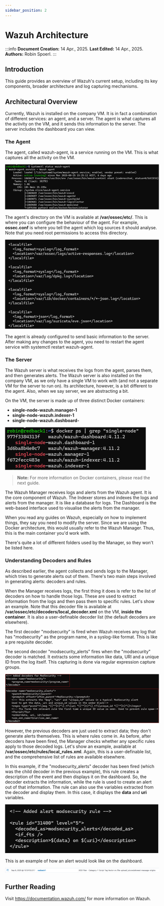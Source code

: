 ```yaml
---
sidebar_position: 2
---
```


# Wazuh Architecture

:::info
**Document Creation:** 14 Apr., 2025. **Last Edited:** 14 Apr., 2025. **Authors:** Robin Spoerl.
:::

## Introduction 

This guide provides an overview of Wazuh's current setup, including its key components, broader architecture and log capturing mechanisms. 

## Architectural Overview

Currently, Wazuh is installed on the company VM. It is in fact a combination of different services: an agent, and a server. The agent is what captures all the activity on the VM, and it sends this information to the server. The server includes the dashboard you can view. 

### The Agent

The agent, called wazuh-agent, is a service running on the VM. This is what captures all the activity on the VM.

![Wazuh agent service](img-wazuh/wazuh-agent.png)

The agent's directory on the VM is available at **/var/ossec/etc/**. This is where you can configure the behaviour of the agent. For example, **ossec.conf** is where you tell the agent which log sources it should analyse. Note that you need root permissions to access this directory. 

![Wazuh agent conf](img-wazuh/agent-conf.png)

The agent is already configured to send basic information to the server. After making any changes to the agent, you need to restart the agent service with systemctl restart wazuh-agent. 

### The Server

The Wazuh server is what receives the logs from the agent, parses them, and then generates alerts. The Wazuh server is also installed on the company VM, as we only have a single VM to work with (and not a separate VM for the server to run on). Its architecture, however, is a bit different to the agent. Also, when we say server, we are abstracting a bit.

On the VM, the server is made up of three distinct Docker containers: 
- **single-node-wazuh.manager-1**
- **single-node-wazuh.indexer-1**
- **single-node-wazuh.dashboard-**

![Wazuh agent conf](img-wazuh/wazuh-architecture.png) 

> **Note:** For more information on Docker containers, please read the next guide. 

The Wazuh Manager receives logs and alerts from the Wazuh agent. It is the core component of Wazuh.
The Indexer stores and indexes the logs and alerts from the manager. It is like a database for logs.
The Dashboard is the web-based interface used to visualise the alerts from the manager. 

When you read any guides on Wazuh, especially on how to implement things, they say you need to modify the server. Since we are using the Docker architecture, this would usually refer to the Wazuh Manager. Thus, this is the main container you'd work with. 

There's quite a lot of different folders used by the Manager, so they won't be listed here. 

### Understanding Decoders and Rules

As described earlier, the agent collects and sends logs to the Manager, which tries to generate alerts out of them. There's two main steps involved in generating alerts: decoders and rules.

When the Manager receives logs, the first thing it does is refer to the list of decoders on how to handle those logs. These are used to extract information from the logs and then pass them to specific rules. Let's show an example. Note that this decoder file is available at **/var/ossec/etc/decoders/local_decoder.xml** on the VM, **inside the container**. It is also a user-definable decoder list (the default decoders are elsewhere).

The first decoder "modsecurity" is fired when Wazuh receives any log that has "modsecurity" as the program name, in a syslog-like format. This is like a pre requisite decoder.

The second decoder "modsecurity_alerts" fires when the "modsecurity" decoder is matched. It extracts some information like data, URI and a unique ID from the log itself. This capturing is done via regular expression capture groups. 

![Wazuh agent conf](img-wazuh/wazuh-decoder.png) 

However, the previous decoders are just used to extract data; they don't generate alerts themselves. This is where rules come in. As before, after decoders have been fired, the Manager checks whether any specific rules apply to those decoded logs. Let's show an example, available at **/var/ossec/etc/rules/local_rules.xml**. Again, this is a user-definable list, and the comprehensive list of rules are available elsewhere.

In this example, if the "modsecurity_alerts" decoder has been fired (which was the child decoder in the previous example), this rule creates a description of the event and then displays it on the dashboard. So, the decoder extracts the information, while the rule is used to create an alert out of that information. The rule can also use the variables extracted from the decoder and display them. In this case, it displays the **data** and **uri** variables. 

![Wazuh rule](img-wazuh/wazuh-rule.png) 

This is an example of how an alert would look like on the dashboard.

![Wazuh rule](img-wazuh/wazuh-alert.png) 

## Further Reading

Visit https://documentation.wazuh.com/ for more information on Wazuh. 









